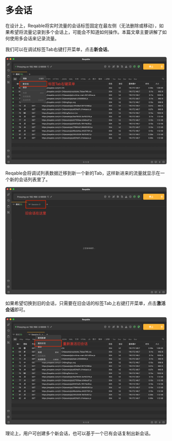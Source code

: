 # 多会话

在设计上，Reqable将实时流量的会话标签固定在最左侧（无法删除或移动），如果希望将流量记录到多个会话上，可能会不知道如何操作。本篇文章主要讲解了如何使用多会话来记录流量。

我们可以在调试标签Tab右键打开菜单，点击**新会话**。

![](arts/sessions_01.png)

Reqable会将调试列表数据迁移到新一个新的Tab，这样新进来的流量就显示在一个新的会话列表里了。

![](arts/sessions_02.png)

如果希望切换到旧的会话，只需要在旧会话的标签Tab上右键打开菜单，点击**激活会话**即可。

![](arts/sessions_03.png)

理论上，用户可创建多个新会话，也可以基于一个已有会话复制出新会话。